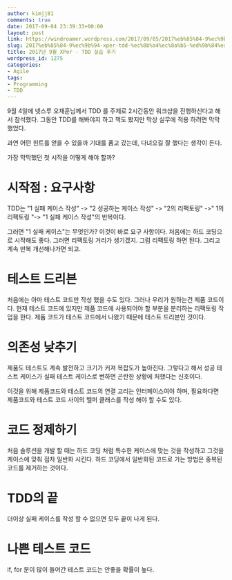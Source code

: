 ```yaml
---
author: kimjj81
comments: true
date: 2017-09-04 23:39:33+00:00
layout: post
link: https://windroamer.wordpress.com/2017/09/05/2017%eb%85%84-9%ec%9b%94-xper-tdd-%ec%8b%a4%ec%8a%b5-%ed%9b%84%ea%b8%b0/
slug: 2017%eb%85%84-9%ec%9b%94-xper-tdd-%ec%8b%a4%ec%8a%b5-%ed%9b%84%ea%b8%b0
title: 2017년 9월 XPer - TDD 실습 후기
wordpress_id: 1275
categories:
- Agile
tags:
- Programming
- TDD
---
```


9월 4일에 넷스루 오재훈님께서 TDD 를 주제로 2시간동안 워크샵을 진행하신다고 해서 참석했다. 그동안 TDD를 해봐야지 하고 책도 봤지만 막상 실무에 적용 하려면 막막했었다.

과연 어떤 힌트를 얻을 수 있을까 기대를 품고 갔는데, 다녀오길 잘 했다는 생각이 든다.

가장 막막했던 첫 시작을 어떻게 해야 할까?


# 시작점 : 요구사항


TDD는 "1 실패 케이스 작성" -> "2 성공하는 케이스 작성" -> "2의 리팩토링" ->" 1의 리팩토링 "-> "1 실패 케이스 작성"의 반복이다.

그러면 "1 실패 케이스"는 무엇인가? 이것이 바로 요구 사항이다. 처음에는 하드 코딩으로 시작해도 좋다. 그러면 리팩토링 거리가 생기겠지. 그럼 리팩토링 하면 된다. 그리고 계속 반복 개선해나가면 되고.


# 테스트 드리븐


처음에는 아마 테스트 코드만 작성 했을 수도 있다. 그러나 우리가 원하는건 제품 코드이다. 현재 테스트 코드에 있지만 제품 코드에 사용되어야 할 부분을 분리하는 리팩토링 작업을 한다. 제품 코드가 테스트 코드에서 나왔기 때문에 테스트 드리븐인 것이다.


# 의존성 낮추기


제품도 테스트도 계속 발전하고 크기가 커져 복잡도가 높아진다. 그렇다고 해서 성공 테스트 케이스가 실패 테스트 케이스로 변하면 곤란한 상황에 처했다는 신호이다.

이것을 위해 제품코드와 테스트 코드의 연결 고리는 인터페이스여야 하며, 필요하다면 제품코드와 테스트 코드 사이의 헬퍼 클래스를 작성 해야 할 수도 있다.


# 코드 정제하기


처음 솔루션을 개발 할 때는 하드 코딩 처럼 특수한 케이스에 맞는 것을 작성하고 그것을 케이스에 맞춰 점차 일반화 시킨다. 하드 코딩에서 일반화된 코드로 가는 방법은 중복된 코드를 제거하는 것이다.


# TDD의 끝


더이상 실패 케이스를 작성 할 수 없으면 모두 끝이 나게 된다.


# 나쁜 테스트 코드


if, for 문이 많이 들어간 테스트 코드는 안좋을 확률이 높다.
